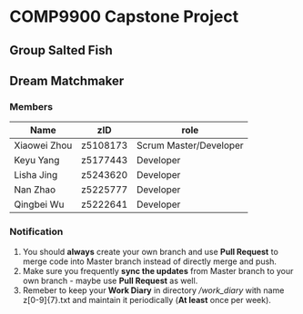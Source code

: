 # COMP9900 Capstone Project
## Group Salted Fish
## Dream Matchmaker
### Members
Name | zID | role
-----|-----|-----
Xiaowei Zhou | z5108173 | Scrum Master/Developer
Keyu Yang | z5177443 | Developer
Lisha Jing | z5243620 | Developer
Nan Zhao | z5225777 | Developer
Qingbei Wu | z5222641 | Developer
### Notification
1. You should **always** create your own branch and use **Pull Request** to merge code into Master branch instead of directly merge and push.
2. Make sure you frequently **sync the updates** from Master branch to your own branch - maybe use **Pull Request** as well.
3. Remeber to keep your **Work Diary** in directory */work_diary* with name z[0-9]{7}.txt and maintain it periodically (**At least** once per week).